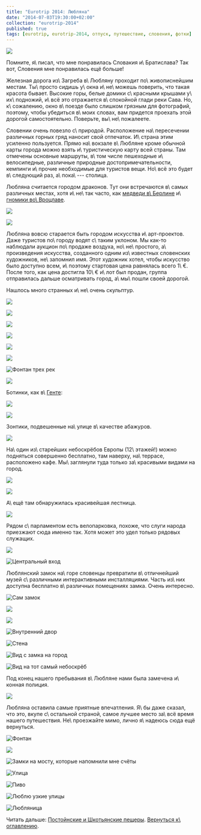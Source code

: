 ```yaml
---
title: "Eurotrip 2014: Любляна"
date: "2014-07-03T19:30:00+02:00"
collection: "eurotrip-2014"
published: true
tags: [eurotrip, eurotrip-2014, отпуск, путешествие, словения, фотки]
---
```


![](/images/travel/2014-06-eurotrip/ljubljana-cover.jpg)

Помните, я\ писал, что мне понравилась Словакия и\ Братислава? Так вот, Словения мне понравилась ещё больше!

<!--more-->

Железная дорога из\ Загреба в\ Любляну проходит по\ живописнейшим местам. Ты\ просто сидишь у\ окна и\ не\ можешь 
поверить, что такая красота бывает. Высокие горы, белые домики с\ красными крышами у\ их\ подножий, и\ всё это 
отражается в\ спокойной глади реки Сава. Но, к\ сожалению, окно в\ поезде было слишком грязным для фотографий, поэтому, 
чтобы убедиться в\ моих словах, вам придется проехать этой дорогой самостоятельно. Поверьте, вы\ не\ пожалеете. 

Словении очень повезло с\ природой. Расположение на\ пересечении различных горных гряд наносит свой отпечаток. И\ страна 
этим усиленно пользуется. Прямо на\ вокзале в\ Любляне кроме обычной карты города можно взять и\ туристическую карту 
всей страны. Там отмечены основные маршруты, в\ том числе пешеходные и\ велосипедные, различные природные 
достопримечательности, кемпинги и\ прочие необходимые для туристов вещи. Но\ всё это будет в\ следующий раз, 
а\ пока\ --- столица.

Любляна считается городом драконов. Тут они встречаются в\ самых различных местах, хотя и\ не\ так часто, как [медведи 
в\ Берлине][berlin] и\ [гномики во\ Вроцлаве][wroclaw].

![](/images/travel/2014-06-eurotrip/ljubljana-dragon-1.jpg)

![](/images/travel/2014-06-eurotrip/ljubljana-dragon-2.jpg)

Любляна вовсю старается быть городом искусства и\ арт-проектов. Даже туристов по\ городу водят с\ таким уклоном.
Мы как-то наблюдали аукцион по\ продаже воздуха, но\ не\ простого, а\ произведения искусства, созданного одним
из\ известных словенских художников, не\ запомнил имя. Этот художник хотел, чтобы искусство было доступно всем, 
и\ поэтому стартовая цена равнялась всего 1\ €. После того, как цена достигла 10\ € и\ лот был продан, группа 
отправилась дальше осматривать город, а\ мы\ пошли своей дорогой.

Нашлось много странных и\ не\ очень скульптур.

![](/images/travel/2014-06-eurotrip/ljubljana-sculpture-1.jpg)

![](/images/travel/2014-06-eurotrip/ljubljana-sculpture-2.jpg)

![](/images/travel/2014-06-eurotrip/ljubljana-sculpture-3.jpg)

![](/images/travel/2014-06-eurotrip/ljubljana-sculpture-4.jpg)

![](/images/travel/2014-06-eurotrip/ljubljana-sculpture-5.jpg)

![](/images/travel/2014-06-eurotrip/ljubljana-sculpture-6.jpg)

![Фонтан трех рек](/images/travel/2014-06-eurotrip/ljubljana-sculpture-7.jpg "Фонтан трех рек")

![](/images/travel/2014-06-eurotrip/ljubljana-sculpture-8.jpg)

Ботинки, как в\ [Генте][ghent]:

![](/images/travel/2014-06-eurotrip/ljubljana-shoes-1.jpg)

![](/images/travel/2014-06-eurotrip/ljubljana-shoes-2.jpg)

Зонтики, подвешенные на\ улице в\ качестве абажуров.

![](/images/travel/2014-06-eurotrip/ljubljana-umbrella.jpg)

На\ один из\ старейших небоскрёбов Европы (12\ этажей!) можно подняться совершенно бесплатно, там наверху, на\ террасе, 
расположено кафе. Мы\ заглянули туда только за\ красивыми видами на город.

![](/images/travel/2014-06-eurotrip/ljubljana-skyscraper-view-1.jpg)

![](/images/travel/2014-06-eurotrip/ljubljana-skyscraper-view-2.jpg)

А\ ещё там обнаружилась красивейшая лестница.

![](/images/travel/2014-06-eurotrip/ljubljana-skyscraper-stairs.jpg)

Рядом с\ парламентом есть велопарковка, похоже, что слуги народа приезжают сюда именно так. Хотя может это удел только 
рядовых служащих.

![](/images/travel/2014-06-eurotrip/ljubljana-parlament-veloparking.jpg)

![Центральный вход](/images/travel/2014-06-eurotrip/ljubljana-parlament-main-entrance.jpg "Центральный вход")

Люблянский замок на\ горе словенцы превратили в\ отличнейший музей с\ различными интерактивными инсталляциями. Часть 
из\ них доступна бесплатно в\ различных помещениях замка. Очень интересно.

![Сам замок](/images/travel/2014-06-eurotrip/ljubljana-castle.jpg "Сам замок")

![](/images/travel/2014-06-eurotrip/ljubljana-castle-interactive-1.jpg)

![](/images/travel/2014-06-eurotrip/ljubljana-castle-interactive-2.jpg)

![Внутренний двор](/images/travel/2014-06-eurotrip/ljubljana-castle-inner.jpg "Внутренний двор")

![Стена](/images/travel/2014-06-eurotrip/ljubljana-castle-wall.jpg "Стена")

![Вид с замка на город](/images/travel/2014-06-eurotrip/ljubljana-castle-city-view.jpg "Вид с замка на город")

![Вид на тот самый небоскрёб](/images/travel/2014-06-eurotrip/ljubljana-castle-skyscraper-view.jpg "Вид на тот самый небоскрёб")

Под конец нашего пребывания в\ Любляне нами была замечена и\ конная полиция.

![](/images/travel/2014-06-eurotrip/ljubljana-mounted-police.jpg)

Любляна оставила самые приятные впечатления. Я\ бы даже сказал, что это, вкупе с\ остальной страной, самое лучшее место 
за\ всё время нашего путешествия. Не\ проезжайте мимо, лично я\ надеюсь сюда ещё вернуться.

![Фонтан](/images/travel/2014-06-eurotrip/ljubljana-fountain.jpg "Фонтан")

![](/images/travel/2014-06-eurotrip/ljubljana-house.jpg)

![Замки на мосту, которые напомнили мне счёты](/images/travel/2014-06-eurotrip/ljubljana-lockers.jpg "Замки на мосту, которые напомнили мне счёты")

![Улица](/images/travel/2014-06-eurotrip/ljubljana-street.jpg "Улица")

![Пиво](/images/travel/2014-06-eurotrip/ljubljana-beer.jpg "Пиво")

![Люблю узкие улицы](/images/travel/2014-06-eurotrip/ljubljana-narrow-street.jpg "Люблю узкие улицы")

![Любляница](/images/travel/2014-06-eurotrip/ljubljana-river.jpg "Любляница")

Читать дальше: [Постойнские и Шкотьянские пещеры](/post/eurotrip-2014-postojna-skocjan/). 
[Вернуться к\ оглавлению](/post/eurotrip-2014/).

[berlin]: /post/eurotrip-berlin/
[ghent]: /post/eurotrip-ghent/
[wroclaw]: /post/eurotrip-wroclaw/
